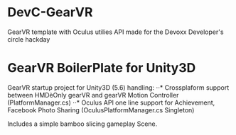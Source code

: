# DevC-GearVR
GearVR template with Oculus utilies API made for the Devoxx Developer's circle hackday


# GearVR BoilerPlate for Unity3D
GearVR startup project for Unity3D (5.6) handling:
⋅⋅* Crossplaform support between HMDèOnly gearVR and gearVR Motion Controller (PlatformManager.cs)
⋅⋅* Oculus API one line support for Achievement, Facebook Photo Sharing (OculusPlatformManager.cs Singleton)

Includes a simple bamboo slicing gameplay Scene.
